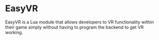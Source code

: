 # EasyVR

EasyVR is a Lua module that allows developers to VR functionality within
their game simply without having to program the backend to get VR working.

